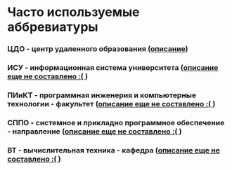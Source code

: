 # Часто используемые аббревиатуры

### ЦДО - центр удаленного образования ([описание](Worlds.md/#цдо-смотри-файл-с-аббревиатурами))
### ИСУ - информационная система университета ([описание еще не составлено :( ]())
### ПИиКТ - программная инженерия и компьютерные технологии - факультет ([описание еще не составлено :( ]())
### СППО - системное и прикладно программное обеспечение - направление ([описание еще не составлено :( ]())
### ВТ - вычислительная техника - кафедра ([описание еще не составлено :( ]())
